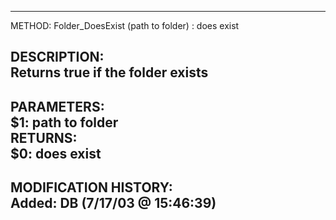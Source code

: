 ﻿   ----------------------------------------------------     METHOD: Folder_DoesExist (path to folder) : does exist          DESCRIPTION:       Returns true if the folder exists     ----------------------------------------------------     PARAMETERS:       $1: path to folder     RETURNS:       $0: does exist     ----------------------------------------------------     MODIFICATION HISTORY:       Added: DB (7/17/03 @ 15:46:39)     ----------------------------------------------------  